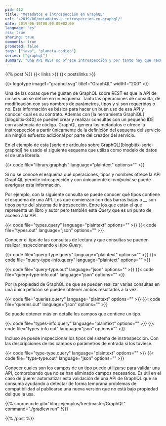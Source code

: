 ```yaml
---
pid: 412
title: "Metadatos e introspección en GraphQL"
url: "/2019/06/metadatos-e-introspeccion-en-graphql/"
date: 2019-06-16T00:00:00+02:00
language: "es"
rss: true
sharing: true
comments: true
promoted: false
tags: ["java", "planeta-codigo"]
series: ["graphql"]
summary: "Una API REST no ofrece introspección y por tanto hay que recurrir a un sistema de documentación que puede estar desactualizado y hay que mantener para conocer como usar la API y cuales son sus tipos y parámetros. Por el contrario GraphQL incorpora un sistema de introspección que permite conocer sus tipos y campos, a través del editor GrapiQL o si fuese necesario de forma automtizada con código."
---
```


{{% post %}}
{{< links >}}
{{< postslinks >}}

{{< logotype image1="graphql.svg" title1="GraphQL" width1="200" >}}

Una de las cosas que me gustan de GraphQL sobre REST es que la API de un servicio se define en un esquema. Tanto las operaciones de consulta, de modificación con sus nombres de parámetros, tipos y si son requeridos o no. Esta información es básica para hacer un buen uso de esa API y conocer cual es su contrato. Además con [la herramienta GraphiQL][blogbitix-340] se pueden crear y realizar consultas con un pequeño IDE con asistencia de código. GraphQL genera los metadatos e ofrece la instrospección a partir únicamente de la definición del esquema del servicio sin ningún esfuerzo adicional por parte del creador del servicio.

En el ejemplo de esta [serie de artículos sobre GraphQL][blogbitix-serie-graphql] he usado el siguiente esquema que utiliza como modelo de datos el de una librería.

{{< code file="library.graphqls" language="plaintext" options="" >}}

Si no se conoce el esquema qué operaciones, tipos y nombres ofrece la API GraphQL permite introspección y con únicamente el _endpoint_ se puede averiguar esta información.

Por ejemplo, con la siguiente consulta se puede conocer qué tipos contiene el esquema de una API. Los que comienzan con dos barras bajas o _\_\__ son tipos parte del sistema de introspección. Entre los que están el que representa un libro y autor pero también está _Query_ que es un punto de acceso a la API.

{{< code file="types.query" language="plaintext" options="" >}}
{{< code file="types.out" language="json" options="" >}}

Conocer el tipo de las consultas de lectura y que consultas se pueden realizar inspeccionando el tipo _Query_.

{{< code file="query-type.query" language="plaintext" options="" >}}
{{< code file="query-type-info.query" language="plaintext" options="" >}}

{{< code file="query-type.out" language="json" options="" >}}
{{< code file="query-type-info.out" language="json" options="" >}}

Por la propiedad de GraphQL de que se pueden realizar varias consultas en una única petición se pueden obtener ambos resultados a la vez.

{{< code file="queries.query" language="plaintext" options="" >}}
{{< code file="queries.out" language="json" options="" >}}

Se puede obtener más en detalle los campos que contiene un tipo.

{{< code file="types-info.query" language="plaintext" options="" >}}
{{< code file="types-info.out" language="json" options="" >}}

Incluso se puede inspeccionar los tipos del sistema de instrospección. Con las descripciones de los campos o parámetros de entrada si los tuviese.

{{< code file="type-type.query" language="plaintext" options="" >}}
{{< code file="type-type.out" language="json" options="" >}}

Conocer cuales son los campos de un tipo puede utilizarse para validar una API, comprobando que no se han eliminado campos necesarios. Es útil en el caso de querer automatizar esta validación de una API de GraphQL que se consuma ayudando a detectar de forma temprana problemas de compatibilidad al publicarse una nueva versión que no está bajo propiedad del que la usa.

{{% sourcecode git="blog-ejemplos/tree/master/GraphQL" command="./gradlew run" %}}

{{% /post %}}

